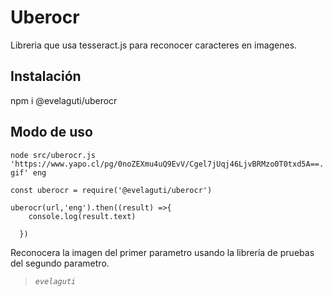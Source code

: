 # Uberocr
Libreria que usa tesseract.js para reconocer caracteres en imagenes.

## Instalación
npm i @evelaguti/uberocr

## Modo de uso
```node src/uberocr.js 'https://www.yapo.cl/pg/0noZEXmu4uQ9EvV/Cgel7jUqj46LjvBRMzo0T0txd5A==.gif' eng```

```
const uberocr = require('@evelaguti/uberocr')

uberocr(url,'eng').then((result) =>{
    console.log(result.text)
    
  })
```

Reconocera la imagen del primer parametro usando la librería de pruebas del segundo parametro.

> <cite>```evelaguti```</cite>